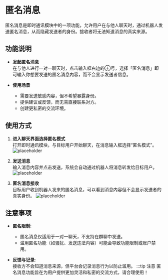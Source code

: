 # 匿名消息


匿名消息是即时通讯模块中的一项功能，允许用户在与他人聊天时，通过机器人发送匿名消息，从而隐藏发送者的身份。接收者将无法知道消息的真实来源。

## 功能说明

- **发起匿名消息**  
  在与他人进行一对一聊天时，点击输入框右边的⊕号，选择「匿名消息」即可输入你想要发送的匿名消息内容，而不会显示发送者信息。

- **使用场景**  
  - 需要发送敏感内容，但不希望暴露身份。  
  - 提供建议或反馈，而无需直接联系对方。  
  - 创建更私密的交流环境。

## 使用方式

1. **进入聊天界面选择匿名模式**  
   打开即时通讯模块，与目标用户开始聊天，在消息输入框选择“匿名模式”。
   ![placeholder](/images/im_n_pic_1.png)
   
2. **发送消息**  
   输入消息内容并点击发送，系统会自动通过机器人将消息转发给目标用户。
  ![placeholder](/images/im_n_pic_2.png)

3. **匿名消息接收**  
   目标用户收到机器人发来的匿名消息，可以看到消息内容但不会显示发送者的真实身份。
  ![placeholder](/images/im_n_pic_3.png)
## 注意事项

- **匿名限制**:  
  - 匿名消息仅适用于一对一聊天，不支持在群聊中发送。  
  - 滥用匿名功能（如骚扰、发送违法内容）可能会导致功能限制或账户禁用。  

- **反馈与记录**:  
  接收方不会知道消息来源，但平台会记录消息行为以防止滥用。
:::tip 注意
匿名消息功能旨在为用户提供更加灵活和私密的交流方式，请合理使用！